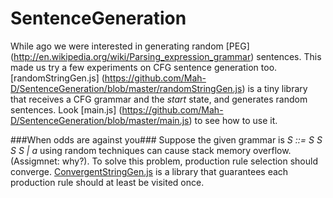 SentenceGeneration
==================
While ago we were interested in generating random [PEG] (http://en.wikipedia.org/wiki/Parsing_expression_grammar) sentences. This made us try a few experiments on CFG sentence generation too. 
[randomStringGen.js] (https://github.com/Mah-D/SentenceGeneration/blob/master/randomStringGen.js) is a tiny library that receives a CFG grammar and the _start_ state, and generates random sentences. Look [main.js] (https://github.com/Mah-D/SentenceGeneration/blob/master/main.js) to see how to use it.

###When odds are against you###
Suppose the given grammar is _S ::= S S S S | a_ using random techniques can cause stack memory overflow. (Assigmnet: why?). To solve this problem, production rule selection should converge. [ConvergentStringGen.js]() is a library that guarantees each production rule should at least be visited once. 
